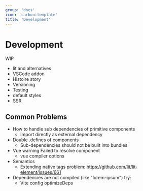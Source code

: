 ```yaml
---
group: 'docs'
icon: 'carbon:template'
title: 'Development'
---
```


# Development

WIP

- lit and alternatives
- VSCode addon
- Histoire story
- Versioning
- Testing
- default styles
- SSR

## Common Problems

- How to handle sub dependencies of primitive components
  - Import directly as external dependency
- Double .defines of components
  - Sub-dependencies should not be built into bundles
- Vue warning Failed to resolve component
  - vue compiler options
- Semantics
  - Extending native tags problem: https://github.com/lit/lit-element/issues/661
- Dependencies are not compiled (like "lorem-ipsum") try:
  - Vite config optimizeDeps
